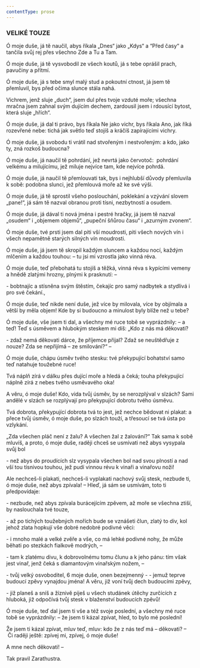 ```yaml
---
contentType: prose
---
```


### VELIKÉ TOUZE

Ó moje duše, já tě naučil, abys říkala „Dnes“ jako „Kdys“ a “Před časy“ a tančila svůj rej přes všechno Zde a Tu a Tam. 

Ó moje duše, já tě vysvobodil ze všech koutů, já s tebe oprášil prach, pavučiny a přítmí.

Ó moje duše, já s tebe smyl malý stud a pokoutní ctnost, já jsem tě přemluvil, bys před očima slunce stála nahá. 

Vichrem, jenž sluje „duch“, jsem dul přes tvoje vzduté moře; všechna mračna jsem zahnal svým dujícím dechem, zardousil jsem i rdousící bytost, která sluje „hřích“. 

Ó moje duše, já dal ti právo, bys říkala Ne jako vichr, bys říkala Ano, jak říká rozevřené nebe: tichá jak světlo teď stojíš a kráčíš zapírajícími vichry. 

Ó moje duše, já svobodu ti vrátil nad stvořeným i nestvořeným: a kdo, jako ty, zná rozkoš budoucna? 

Ó moje duše, já naučil tě pohrdání, jež nevrtá jako červotoč:  pohrdání velkému a milujícímu, jež miluje nejvíce tam, kde nejvíce pohrdá.

Ó moje duše, já naučil tě přemlouvati tak, bys i nejhlubší důvody přemluvila k sobě: podobna slunci, jež přemlouvá moře až ke své výši.

Ó moje duše, já tě sprostil všeho poslouchání, poklekání a vzývání slovem „pane!“, já sám tě nazval obranou proti tísni, nezbytností a osudem.

Ó moje duše, já dával ti nová jména i pestré hračky, já jsem tě nazval „osudem“ i „objemem objemů“, „pupeční šňůrou času“ i „azurným zvonem“.

Ó moje duše, tvé prsti jsem dal piti vší moudrosti, piti všech nových vín i všech nepamětně starých silných vín moudrosti.

Ó moje duše, já jsem tě skropil každým sluncem a každou nocí, každým mlčením a každou touhou: – tu jsi mi vzrostla jako vinná réva.

Ó moje duše, teď přebohatá tu stojíš a těžká, vinná réva s kypícími vemeny a hnědě zlatými hrozny, plnými k prasknutí: –

\- bobtnajíc a stísněna svým štěstím, čekajíc pro samý nadbytek a stydlivá i pro své čekání.,

Ó moje duše, teď nikde není duše, jež více by milovala, více by objímala a větší by měla objem! Kde by si budoucno a minulost byly blíže než u tebe?

Ó moje duše, vše jsem ti dal, a všechny mé ruce tobě se vyprázdnily: – a teď! Teď s úsměvem a hlubokým steskem mi díš: „Kdo z nás má děkovati? 

\- zdaž nemá děkovati dárce, že příjemce přijal? Zdaž se neuštědřuje z nouze? Zda se nepřijímá – ze smilování?“ –

Ó moje duše, chápu úsměv tvého stesku: tvé překypující bohatství samo teď natahuje toužebné ruce!

Tvá náplň zírá v dálku přes dující moře a hledá a čeká; touha překypující náplně zírá z nebes tvého usměvavého oka!

A věru, ó moje duše! Kdo, vida tvůj úsměv, by se nerozplýval v slzách? Sami andělé v slzách se rozplývají pro překypující dobrotu tvého úsměvu.

Tvá dobrota, překypující dobrota tvá to jest, jež nechce bědovat ni plakat: a přece tvůj úsměv, ó moje duše, po slzách touží, a třesoucí se tvá ústa po vzlykání.

„Zda všechen pláč není z žalu? A všechen žal z žalování?“ Tak sama k sobě mluvíš, a proto, ó moje duše, raději chceš se usmívati než abys vysypala svůj bol 

\- než abys do proudících slz vysypala všechen bol nad svou plností a nad vší tou tísnivou touhou, jež pudí vinnou révu k vinaři a vinařovu noži!

Ale nechceš-li plakati, nechceš-li vyplakati nachový svůj stesk, nezbude ti, ó moje duše, než abys zpívala! – Hleď, já sám se usmívám, toto ti předpovídaje:

\- nezbude, než abys zpívala burácejícím zpěvem, až moře se všechna ztiší, by naslouchala tvé touze,

\- až po tichých toužebných mořích bude se vznášeti člun, zlatý to div, kol jehož zlata hopkují vše dobré nedobré podivné věci: 

\- i mnoho malé a velké zvěře a vše, co má lehké podivné nohy, že může běhati po stezkách fialkově modrých, –

\- tam k zlatému divu, k dobrovolnému tomu člunu a k jeho pánu: tím však jest vinař, jenž čeká s diamantovým vinařským nožem, –

\- tvůj velký osvoboditel, 6 moje duše, onen bezejmenný - - jemuž teprve budoucí zpěvy vynajdou jména! A věru, již voní tvůj dech budoucími zpěvy,

\- již planeš a sníš a žíznivě piješ u všech studánek útěchy zurčících z hluboká, již odpočívá tvůj stesk v blaženství budoucích zpěvů!

Ó moje duše, teď dal jsem ti vše a též svoje poslední, a všechny mé ruce tobě se vyprázdnily: – že jsem ti kázal zpívat, hled, to bylo mé poslední! 

Že jsem ti kázal zpívat, mluv teď, mluv: kdo že z nás teď má – děkovati? –  Či raději ještě: zpívej mi, zpívej, ó moje duše!

A mne nech děkovati! –

  

Tak pravil Zarathustra.
